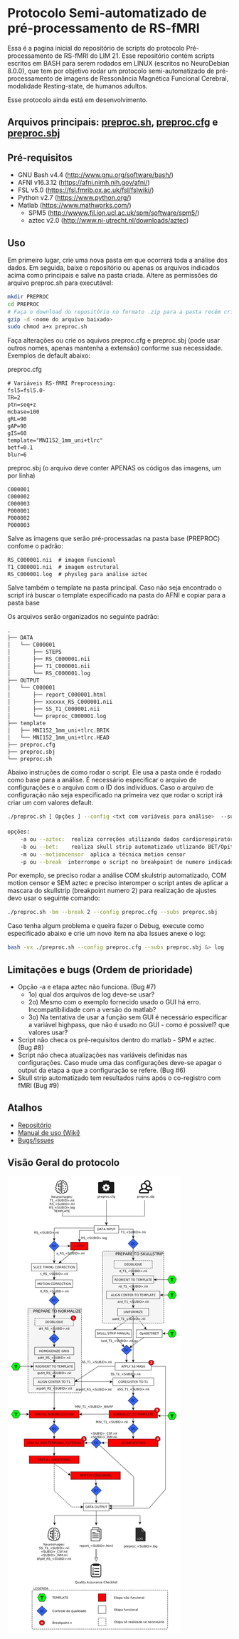 # Protocolo Semi-automatizado de pré-processamento de RS-fMRI  
  
Essa é a pagina inicial do repositório de scripts do protocolo Pré-processamento de RS-fMRI do LIM 21. Esse repositório contém scripts escritos em BASH para serem rodados em LINUX (escritos no NeuroDebian 8.0.0), que tem por objetivo rodar um protocolo semi-automatizado de pré-processamento de imagens de Ressonância Magnética Funcional Cerebral, modalidade Resting-state, de humanos adultos. 

Esse protocolo ainda está em desenvolvimento.

## Arquivos principais: [preproc.sh](preproc.sh), [preproc.cfg](preproc.cfg) e [preproc.sbj](preproc.sbj)

## Pré-requisitos  
  
- GNU Bash v4.4 (http://www.gnu.org/software/bash/)
- AFNI v16.3.12 (https://afni.nimh.nih.gov/afni/)
- FSL v5.0 (https://fsl.fmrib.ox.ac.uk/fsl/fslwiki/)
- Python v2.7 (https://www.python.org/)
- Matlab (https://www.mathworks.com/)  
    - SPM5 (http://wwww.fil.ion.ucl.ac.uk/spm/software/spm5/)  
    - aztec v2.0 (http://www.ni-utrecht.nl/downloads/aztec)  

## Uso  
Em primeiro lugar, crie uma nova pasta em que ocorrerá toda a análise dos dados. Em seguida, baixe o repositório ou apenas os arquivos indicados acima como principais e salve na pasta criada. Altere as permissões do arquivo preproc.sh para executável:
  
```bash
mkdir PREPROC 
cd PREPROC
# Faça o download do repositório no formato .zip para a pasta recém criada PREPROC
gzip -d <nome do arquivo baixado>
sudo chmod a+x preproc.sh
```
Faça alterações ou crie os aquivos preproc.cfg e preproc.sbj (pode usar outros nomes, apenas mantenha a extensão) conforme sua necessidade. Exemplos de default abaixo:  
  
preproc.cfg
```
# Variáveis RS-fMRI Preprocessing:
fsl5=fsl5.0-
TR=2
ptn=seq+z
mcbase=100
gRL=90
gAP=90
gIS=60
template="MNI152_1mm_uni+tlrc"
betf=0.1
blur=6
```
  
preproc.sbj (o arquivo deve conter APENAS os códigos das imagens, um por linha)
```
C000001
C000002
C000003
P000001
P000002
P000003
```
Salve as imagens que serão pré-processadas na pasta base (PREPROC) confome o padrão:
```
RS_C000001.nii  # imagem Funcional
T1_C000001.nii  # imagem estrutural
RS_C000001.log  # physlog para análise aztec
```
Salve também o template na pasta principal. Caso não seja encontrado o script irá buscar o template especificado na pasta do AFNI e copiar para a pasta base

Os arquivos serão organizados no seguinte padrão:  
  
```
.
├── DATA
│   └── C000001
│   	├── STEPS
│   	├── RS_C000001.nii
│   	├── T1_C000001.nii
│   	└── RS_C000001.log
├── OUTPUT
│   └── C000001
│       ├── report_C000001.html
│       ├── xxxxxx_RS_C000001.nii
│       ├── SS_T1_C000001.nii
│       └── preproc_C000001.log
├── template
│   ├── MNI152_1mm_uni+tlrc.BRIK
│   └── MNI152_1mm_uni+tlrc.HEAD
├── preproc.cfg
├── preproc.sbj
└── preproc.sh
```

Abaixo instruções de como rodar o script. Ele usa a pasta onde é rodado como base para a análise. É necessário especificar o arquivo de configurações e o arquivo com o ID dos indivíduos. Caso o arquivo de configuração não seja especificado na primeira vez que rodar o script irá criar um com valores default.

```bash
./preproc.sh [ Opções ] --config <txt com variáveis para análise>  --subs <ID das imagens>

opções:
    -a ou --aztec:  realiza correções utilizando dados cardiorespiratórios
    -b ou --bet:    realiza skull strip automatizado utlizando BET/OpitBET (Padrão: Manual)
    -m ou --motioncensor  aplica a técnica motion censor
    -p ou --break  interrompe o script no breakpoint de numero indicado
```

Por exemplo, se preciso rodar a análise COM skulstrip automatizado, COM motion censor e SEM aztec e preciso interomper o script antes de aplicar a mascara do skullstrip (breakpoint numero 2) para realização de ajustes devo usar o seguinte comando:
```bash
./preproc.sh -bm --break 2 --config preproc.cfg --subs preproc.sbj
```

Caso tenha algum problema e queira fazer o Debug, execute como especificado abaixo e crie um novo item na aba Issues anexe o log:

```bash
bash -vx ./preproc.sh --config preproc.cfg --subs preproc.sbj &> log
```

## Limitações e bugs (Ordem de prioridade)  
  
- Opção -a e etapa aztec não funciona. (Bug #7)
    - 1o) qual dos arquivos de log deve-se usar? 
    - 2o) Mesmo com o exemplo fornecido usado o GUI há erro. Incompatibilidade com a versão do matlab? 
    - 3o) Na tentativa de usar a função sem GUI é necessário especificar a variável highpass, que não é usado no GUI - como é possivel? que valores usar?
- Script não checa os pré-requisitos dentro do matlab - SPM e aztec. (Bug #8)
- Script não checa atualizações nas variáveis definidas nas configurações. Caso mude uma das configurações deve-se apagar o output da etapa a que a configuração se refere. (Bug #6)
- Skull strip automatizado tem resultados ruins após o co-registro com fMRI (Bug #9)
  
## Atalhos  
  
- [Repositório](https://gitlab.com/LIM21/RS-fMRI_PREPROC/tree/master)
- [Manual de uso (Wiki)](https://gitlab.com/LIM21/RS-fMRI_PREPROC/wikis/home)
- [Bugs/Issues](https://gitlab.com/LIM21/RS-fMRI_PREPROC/issues)

## Visão Geral do protocolo    
    
  
  
  
![Etapas do protocolo][chart]

[chart]: images/flowchart.jpg "Etapas do protocolo"
